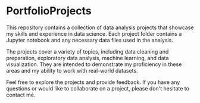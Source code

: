# PortfolioProjects
This repository contains a collection of data analysis projects that showcase my skills and experience in data science. Each project folder contains a Jupyter notebook and any necessary data files used in the analysis.

The projects cover a variety of topics, including data cleaning and preparation, exploratory data analysis, machine learning, and data visualization. They are intended to demonstrate my proficiency in these areas and my ability to work with real-world datasets.

Feel free to explore the projects and provide feedback. If you have any questions or would like to collaborate on a project, please don't hesitate to contact me.
